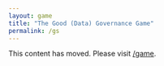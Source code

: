```yaml
---
layout: game
title: "The Good (Data) Governance Game"
permalink: /gs
---
```


This content has moved. Please visit [/game](https://connectedbydata.org/game).
